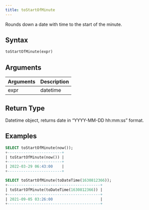 ```yaml
---
title: toStartOfMinute
---
```


Rounds down a date with time to the start of the minute.

## Syntax

```sql
toStartOfMinute(expr)
```

## Arguments

| Arguments   | Description |
| ----------- | ----------- |
| expr | datetime |

## Return Type
Datetime object, returns date in “YYYY-MM-DD hh:mm:ss” format.

## Examples

```sql
SELECT toStartOfMinute(now());
+------------------------+
| toStartOfMinute(now()) |
+------------------------+
| 2022-03-29 06:43:00    |
+------------------------+

SELECT toStartOfMinute(toDateTime(1630812366));
+-----------------------------------------+
| toStartOfMinute(toDateTime(1630812366)) |
+-----------------------------------------+
| 2021-09-05 03:26:00                     |
+-----------------------------------------+
```
